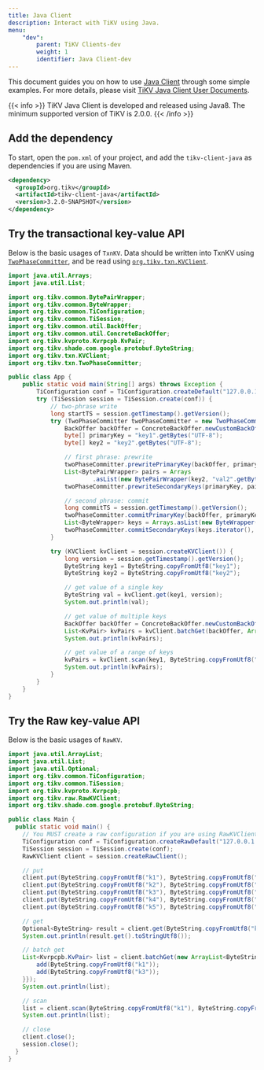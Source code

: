 ```yaml
---
title: Java Client
description: Interact with TiKV using Java.
menu:
    "dev":
        parent: TiKV Clients-dev
        weight: 1
        identifier: Java Client-dev
---
```


This document guides you on how to use [Java Client](https://github.com/tikv/client-java) through some simple examples. For more details, please visit [TiKV Java Client User Documents].

{{< info >}}
TiKV Java Client is developed and released using Java8. The minimum supported version of TiKV is 2.0.0.
{{< /info >}}

## Add the dependency

To start, open the `pom.xml` of your project, and add the `tikv-client-java` as dependencies if you are using Maven.

```xml
<dependency>
  <groupId>org.tikv</groupId>
  <artifactId>tikv-client-java</artifactId>
  <version>3.2.0-SNAPSHOT</version>
</dependency>
```

## Try the transactional key-value API

Below is the basic usages of `TxnKV`. Data should be written into TxnKV using [`TwoPhaseCommitter`](), and be read using [`org.tikv.txn.KVClient`]().

```java
import java.util.Arrays;
import java.util.List;

import org.tikv.common.BytePairWrapper;
import org.tikv.common.ByteWrapper;
import org.tikv.common.TiConfiguration;
import org.tikv.common.TiSession;
import org.tikv.common.util.BackOffer;
import org.tikv.common.util.ConcreteBackOffer;
import org.tikv.kvproto.Kvrpcpb.KvPair;
import org.tikv.shade.com.google.protobuf.ByteString;
import org.tikv.txn.KVClient;
import org.tikv.txn.TwoPhaseCommitter;

public class App {
    public static void main(String[] args) throws Exception {
        TiConfiguration conf = TiConfiguration.createDefault("127.0.0.1:2379");
        try (TiSession session = TiSession.create(conf)) {
            // two-phrase write
            long startTS = session.getTimestamp().getVersion();
            try (TwoPhaseCommitter twoPhaseCommitter = new TwoPhaseCommitter(session, startTS)) {
                BackOffer backOffer = ConcreteBackOffer.newCustomBackOff(1000);
                byte[] primaryKey = "key1".getBytes("UTF-8");
                byte[] key2 = "key2".getBytes("UTF-8");

                // first phrase: prewrite
                twoPhaseCommitter.prewritePrimaryKey(backOffer, primaryKey, "val1".getBytes("UTF-8"));
                List<BytePairWrapper> pairs = Arrays
                        .asList(new BytePairWrapper(key2, "val2".getBytes("UTF-8")));
                twoPhaseCommitter.prewriteSecondaryKeys(primaryKey, pairs.iterator(), 1000);

                // second phrase: commit
                long commitTS = session.getTimestamp().getVersion();
                twoPhaseCommitter.commitPrimaryKey(backOffer, primaryKey, commitTS);
                List<ByteWrapper> keys = Arrays.asList(new ByteWrapper(key2));
                twoPhaseCommitter.commitSecondaryKeys(keys.iterator(), commitTS, 1000);
            }

            try (KVClient kvClient = session.createKVClient()) {
                long version = session.getTimestamp().getVersion();
                ByteString key1 = ByteString.copyFromUtf8("key1");
                ByteString key2 = ByteString.copyFromUtf8("key2");

                // get value of a single key
                ByteString val = kvClient.get(key1, version);
                System.out.println(val);

                // get value of multiple keys
                BackOffer backOffer = ConcreteBackOffer.newCustomBackOff(1000);
                List<KvPair> kvPairs = kvClient.batchGet(backOffer, Arrays.asList(key1, key2), version);
                System.out.println(kvPairs);

                // get value of a range of keys
                kvPairs = kvClient.scan(key1, ByteString.copyFromUtf8("key3"), version);
                System.out.println(kvPairs);
            }
        }
    }
}
```

## Try the Raw key-value API

Below is the basic usages of `RawKV`.

```java
import java.util.ArrayList;
import java.util.List;
import java.util.Optional;
import org.tikv.common.TiConfiguration;
import org.tikv.common.TiSession;
import org.tikv.kvproto.Kvrpcpb;
import org.tikv.raw.RawKVClient;
import org.tikv.shade.com.google.protobuf.ByteString;

public class Main {
  public static void main() {
    // You MUST create a raw configuration if you are using RawKVClient.
    TiConfiguration conf = TiConfiguration.createRawDefault("127.0.0.1:2379");
    TiSession session = TiSession.create(conf);
    RawKVClient client = session.createRawClient();

    // put
    client.put(ByteString.copyFromUtf8("k1"), ByteString.copyFromUtf8("Hello"));
    client.put(ByteString.copyFromUtf8("k2"), ByteString.copyFromUtf8(","));
    client.put(ByteString.copyFromUtf8("k3"), ByteString.copyFromUtf8("World"));
    client.put(ByteString.copyFromUtf8("k4"), ByteString.copyFromUtf8("!"));
    client.put(ByteString.copyFromUtf8("k5"), ByteString.copyFromUtf8("Raw KV"));

    // get
    Optional<ByteString> result = client.get(ByteString.copyFromUtf8("k1"));
    System.out.println(result.get().toStringUtf8());

    // batch get
    List<Kvrpcpb.KvPair> list = client.batchGet(new ArrayList<ByteString>() {{
        add(ByteString.copyFromUtf8("k1"));
        add(ByteString.copyFromUtf8("k3"));
    }});
    System.out.println(list);

    // scan
    list = client.scan(ByteString.copyFromUtf8("k1"), ByteString.copyFromUtf8("k6"), 10);
    System.out.println(list);

    // close
    client.close();
    session.close();
  }
}
```

[TiKV Java Client User Documents]: https://tikv.github.io/client-java/introduction/introduction.html
